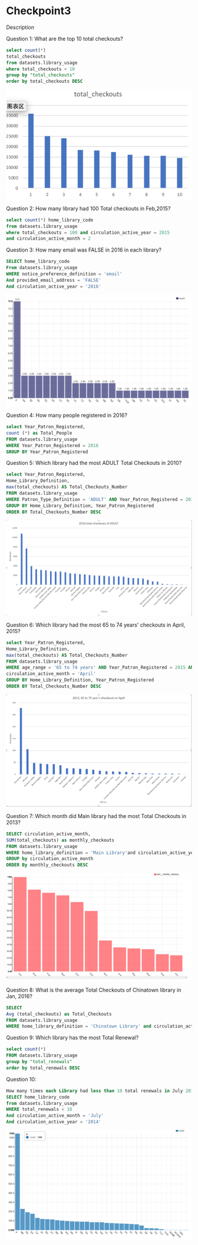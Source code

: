 # Checkpoint3


Description


Question 1:
What are the top 10 total checkouts?
```sql
select count(*)
total_checkouts
from datasets.library_usage
where total_checkouts < 10
group by "total_checkouts"
order by total_checkouts DESC
```

![-README.md](CP3/Q1.png)

Question 2:
How many library had 100 Total checkouts in Feb,2015?
```sql
select count(*) home_library_code
from datasets.library_usage
where total_checkouts = 100 and circulation_active_year = 2015
and circulation_active_month = 2
```


Question 3:
How many email was FALSE in 2016 in each library?
```sql
SELECT home_library_code
From datasets.library_usage
WHERE notice_preference_definition = 'email'
And provided_email_address = 'FALSE'
And circulation_active_year = '2016'
```

![-README.md](CP3/Q3.png)

Question 4: 
How many people registered in 2016?
```sql
select Year_Patron_Registered,
count (*) as Total_People
FROM datasets.library_usage
WHERE Year_Patron_Registered = 2016
GROUP BY Year_Patron_Registered
```


Question 5:
Which library had the most ADULT Total Checkouts in 2010?
```sql
select Year_Patron_Registered,
Home_Library_Definition,
max(total_checkouts) AS Total_Checkouts_Number
FROM datasets.library_usage
WHERE Patron_Type_Definition = 'ADULT' AND Year_Patron_Registered = 2010
GROUP BY Home_Library_Definition, Year_Patron_Registered
ORDER BY Total_Checkouts_Number DESC
```

![-README.md](CP3/Q4.png)

Question 6: 
Which library had the most 65 to 74 years' checkouts in April, 2015?
```sql
select Year_Patron_Registered,
Home_Library_Definition,
max(total_checkouts) AS Total_Checkouts_Number
FROM datasets.library_usage
WHERE age_range = '65 to 74 years' AND Year_Patron_Registered = 2015 AND
circulation_active_month = 'April'
GROUP BY Home_Library_Definition, Year_Patron_Registered
ORDER BY Total_Checkouts_Number DESC
```

![-README.md](CP3/Q5.png)

Question 7: 
Which month did Main library had the most Total Checkouts in 2013?
```sql
SELECT circulation_active_month,
SUM(total_checkouts) as monthly_checkouts
FROM datasets.library_usage
WHERE home_library_definition = 'Main Library'and circulation_active_year = 2013
GROUP by circulation_active_month
ORDER By monthly_checkouts DESC
```

![-README.md](CP3/Q7.png)

Question 8: 
What is the average Total Checkouts of Chinatown library in Jan, 2016?
```sql
SELECT
Avg (total_checkouts) as Total_Checkouts
FROM datasets.library_usage
WHERE home_library_definition = 'Chinatown Library' and circulation_active_year = 2016
```


Question 9:
Which library has the most Total Renewal?
```sql
select count(*)
FROM datasets.library_usage
group by "total_renewals"
order by total_renewals DESC
```


Question 10:
```sql
How many times each Library had less than 10 total renewals in July 2014?
SELECT home_library_code
from datasets.library_usage
WHERE total_renewals < 10
And circulation_active_month = 'July'
And circulation_active_year = '2014'
```

![-README.md](CP3/Q10.png)
